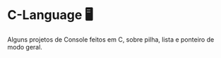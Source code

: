 # C-Language 🖥️
Alguns projetos de Console feitos em C, sobre pilha, lista e ponteiro de modo geral.
